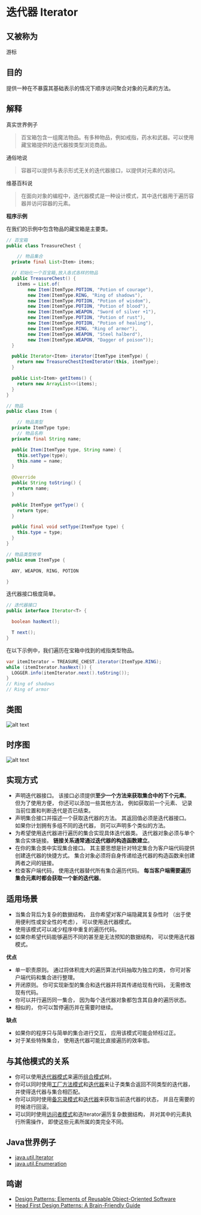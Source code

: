 # 迭代器 Iterator

## 又被称为
游标

## 目的
提供一种在不暴露其基础表示的情况下顺序访问聚合对象的元素的方法。

## 解释

真实世界例子

> 百宝箱包含一组魔法物品。有多种物品，例如戒指，药水和武器。可以使用藏宝箱提供的迭代器按类型浏览商品。

通俗地说

> 容器可以提供与表示形式无关的迭代器接口，以提供对元素的访问。

维基百科说

> 在面向对象的编程中，迭代器模式是一种设计模式，其中迭代器用于遍历容器并访问容器的元素。

**程序示例**

在我们的示例中包含物品的藏宝箱是主要类。

```java
// 百宝箱
public class TreasureChest {

    // 物品集合
  private final List<Item> items;

  // 初始化一个百宝箱,放入各式各样的物品
  public TreasureChest() {
    items = List.of(
        new Item(ItemType.POTION, "Potion of courage"),
        new Item(ItemType.RING, "Ring of shadows"),
        new Item(ItemType.POTION, "Potion of wisdom"),
        new Item(ItemType.POTION, "Potion of blood"),
        new Item(ItemType.WEAPON, "Sword of silver +1"),
        new Item(ItemType.POTION, "Potion of rust"),
        new Item(ItemType.POTION, "Potion of healing"),
        new Item(ItemType.RING, "Ring of armor"),
        new Item(ItemType.WEAPON, "Steel halberd"),
        new Item(ItemType.WEAPON, "Dagger of poison"));
  }

  public Iterator<Item> iterator(ItemType itemType) {
    return new TreasureChestItemIterator(this, itemType);
  }

  public List<Item> getItems() {
    return new ArrayList<>(items);
  }
}

// 物品
public class Item {

    // 物品类型
  private ItemType type;
    // 物品名称
  private final String name;

  public Item(ItemType type, String name) {
    this.setType(type);
    this.name = name;
  }

  @Override
  public String toString() {
    return name;
  }

  public ItemType getType() {
    return type;
  }

  public final void setType(ItemType type) {
    this.type = type;
  }
}

// 物品类型枚举
public enum ItemType {

  ANY, WEAPON, RING, POTION

}
```

迭代器接口极度简单。

```java
// 迭代器接口
public interface Iterator<T> {

  boolean hasNext();

  T next();
}
```

在以下示例中，我们遍历在宝箱中找到的戒指类型物品。

```java
var itemIterator = TREASURE_CHEST.iterator(ItemType.RING);
while (itemIterator.hasNext()) {
  LOGGER.info(itemIterator.next().toString());
}
// Ring of shadows
// Ring of armor
```

## 类图

![alt text](/src/main/resources/puml/uml/iterator_1.png "Iterator")

## 时序图

![alt text](/src/main/resources/puml/puml/Iterator.png)

## 实现方式

* 声明迭代器接口。 该接口必须提供**至少一个方法来获取集合中的下个元素**。 但为了使用方便， 你还可以添加一些其他方法， 例如获取前一个元素、 记录当前位置和判断迭代是否已结束。
* 声明集合接口并描述一个获取迭代器的方法。 其返回值必须是迭代器接口。 如果你计划拥有多组不同的迭代器， 则可以声明多个类似的方法。
* 为希望使用迭代器进行遍历的集合实现具体迭代器类。 迭代器对象必须与单个集合实体链接。 **链接关系通常通过迭代器的构造函数建立**。
* 在你的集合类中实现集合接口。 其主要思想是针对特定集合为客户端代码提供创建迭代器的快捷方式。 集合对象必须将自身传递给迭代器的构造函数来创建两者之间的链接。
* 检查客户端代码， 使用迭代器替代所有集合遍历代码。 **每当客户端需要遍历集合元素时都会获取一个新的迭代器**。

## 适用场景

* 当集合背后为复杂的数据结构， 且你希望对客户端隐藏其复杂性时 （出于使用便利性或安全性的考虑）， 可以使用迭代器模式。
* 使用该模式可以减少程序中重复的遍历代码。
* 如果你希望代码能够遍历不同的甚至是无法预知的数据结构， 可以使用迭代器模式。

**优点**

* 单一职责原则。 通过将体积庞大的遍历算法代码抽取为独立的类， 你可对客户端代码和集合进行整理。
* 开闭原则。 你可实现新型的集合和迭代器并将其传递给现有代码， 无需修改现有代码。
* 你可以并行遍历同一集合， 因为每个迭代器对象都包含其自身的遍历状态。
* 相似的， 你可以暂停遍历并在需要时继续。

**缺点**

* 如果你的程序只与简单的集合进行交互， 应用该模式可能会矫枉过正。
* 对于某些特殊集合， 使用迭代器可能比直接遍历的效率低。

## 与其他模式的关系

* 你可以使用[迭代器模式](Iterator)来遍历[组合模式](Composite)树。
* 你可以同时使用[工厂方法模式](Factory)和[迭代器](Iterator)来让子类集合返回不同类型的迭代器， 并使得迭代器与集合相匹配。
* 你可以同时使用[备忘录模式](Memento)和[迭代器](Iterator)来获取当前迭代器的状态， 并且在需要的时候进行回滚。
* 可以同时使用[访问者模式](Visitor)和迭Iterator遍历复杂数据结构， 并对其中的元素执行所需操作， 即使这些元素所属的类完全不同。

## Java世界例子

* [java.util.Iterator](http://docs.oracle.com/javase/8/docs/api/java/util/Iterator.html)
* [java.util.Enumeration](http://docs.oracle.com/javase/8/docs/api/java/util/Enumeration.html)

## 鸣谢

* [Design Patterns: Elements of Reusable Object-Oriented Software](https://www.amazon.com/gp/product/0201633612/ref=as_li_tl?ie=UTF8&camp=1789&creative=9325&creativeASIN=0201633612&linkCode=as2&tag=javadesignpat-20&linkId=675d49790ce11db99d90bde47f1aeb59)
* [Head First Design Patterns: A Brain-Friendly Guide](https://www.amazon.com/gp/product/0596007124/ref=as_li_tl?ie=UTF8&camp=1789&creative=9325&creativeASIN=0596007124&linkCode=as2&tag=javadesignpat-20&linkId=6b8b6eea86021af6c8e3cd3fc382cb5b)
